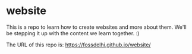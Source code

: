 # website

This is a repo to learn how to create websites and more about them. We'll be stepping it up with the content we learn together. :)

The URL of this repo is:
https://fossdelhi.github.io/website/
